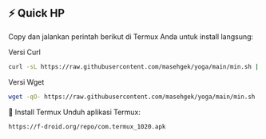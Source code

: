 
## ⚡ Quick HP

Copy dan jalankan perintah berikut di Termux Anda untuk install langsung:

Versi Curl

```bash
curl -sL https://raw.githubusercontent.com/masehgek/yoga/main/min.sh | bash


```

Versi Wget
```bash
wget -qO- https://raw.githubusercontent.com/masehgek/yoga/main/min.sh | bash

```


📲 Install Termux
Unduh aplikasi Termux:

```bash
https://f-droid.org/repo/com.termux_1020.apk
```
